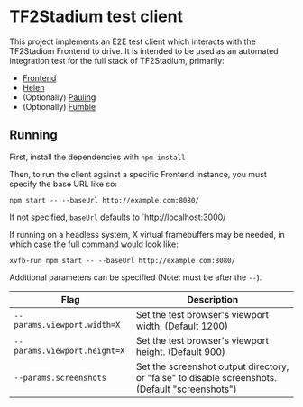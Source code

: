 # TF2Stadium test client

This project implements an E2E test client which interacts with the
TF2Stadium Frontend to drive. It is intended to be used as an automated
integration test for the full stack of TF2Stadium, primarily:

* [Frontend](https://github.com/TF2Stadium/Frontend)
* [Helen](https://github.com/TF2Stadium/Helen)
* (Optionally) [Pauling](https://github.com/TF2Stadium/Pauling)
* (Optionally) [Fumble](https://github.com/TF2Stadium/Fumble)

## Running

First, install the dependencies with `npm install`

Then, to run the client against a specific Frontend instance, you must
specify the base URL like so:

    npm start -- --baseUrl http://example.com:8080/

If not specified, `baseUrl` defaults to `http://localhost:3000/

If running on a headless system, X virtual framebuffers may be needed,
in which case the full command would look like:

    xvfb-run npm start -- --baseUrl http://example.com:8080/

Additional parameters can be specified (Note: must be after the `--`).

| Flag                         | Description                                                                                     |
|------------------------------|-------------------------------------------------------------------------------------------------|
| `--params.viewport.width=X`  | Set the test browser's viewport width. (Default 1200)                                           |
| `--params.viewport.height=X` | Set the test browser's viewport height. (Default 900)                                           |
| `--params.screenshots`       | Set the screenshot output directory, or "false" to disable screenshots. (Default "screenshots") |
